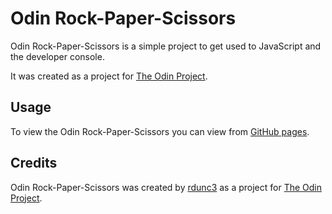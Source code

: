 # Odin Rock-Paper-Scissors

Odin Rock-Paper-Scissors is a simple project to get used to JavaScript and the developer console. 

It was created as a project for [The Odin Project](https://www.theodinproject.com/).

## Usage

To view the Odin Rock-Paper-Scissors you can view from [GitHub pages](https://rdunc3.github.io/odin-rock-paper-scissors/).

## Credits

Odin Rock-Paper-Scissors was created by [rdunc3](https://github.com/rdunc3) as a project for [The Odin Project](https://www.theodinproject.com/).
